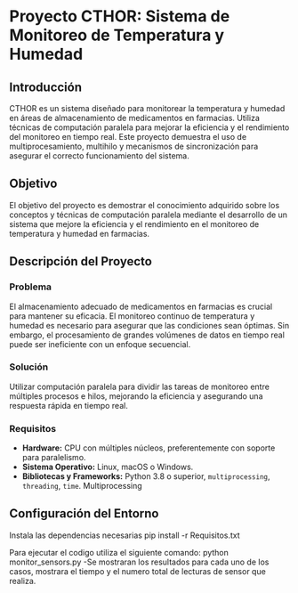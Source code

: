 # Proyecto CTHOR: Sistema de Monitoreo de Temperatura y Humedad

## Introducción

CTHOR es un sistema diseñado para monitorear la temperatura y humedad en áreas de almacenamiento de medicamentos en farmacias. Utiliza técnicas de computación paralela para mejorar la eficiencia y el rendimiento del monitoreo en tiempo real. Este proyecto demuestra el uso de multiprocesamiento, multihilo y mecanismos de sincronización para asegurar el correcto funcionamiento del sistema.

## Objetivo

El objetivo del proyecto es demostrar el conocimiento adquirido sobre los conceptos y técnicas de computación paralela mediante el desarrollo de un sistema que mejore la eficiencia y el rendimiento en el monitoreo de temperatura y humedad en farmacias.

## Descripción del Proyecto

### Problema

El almacenamiento adecuado de medicamentos en farmacias es crucial para mantener su eficacia. El monitoreo continuo de temperatura y humedad es necesario para asegurar que las condiciones sean óptimas. Sin embargo, el procesamiento de grandes volúmenes de datos en tiempo real puede ser ineficiente con un enfoque secuencial.

### Solución

Utilizar computación paralela para dividir las tareas de monitoreo entre múltiples procesos e hilos, mejorando la eficiencia y asegurando una respuesta rápida en tiempo real.



### Requisitos

- **Hardware:** CPU con múltiples núcleos, preferentemente con soporte para paralelismo.
- **Sistema Operativo:** Linux, macOS o Windows.
- **Bibliotecas y Frameworks:** Python 3.8 o superior, `multiprocessing`, `threading`, `time`.
 Multiprocessing
## Configuración del Entorno
Instala las dependencias necesarias
pip install -r Requisitos.txt

Para ejecutar el codigo utiliza el siguiente comando:
python monitor_sensors.py
  -Se mostraran los resultados para cada uno de los casos, mostrara el tiempo y el numero total de lecturas de sensor que realiza.


